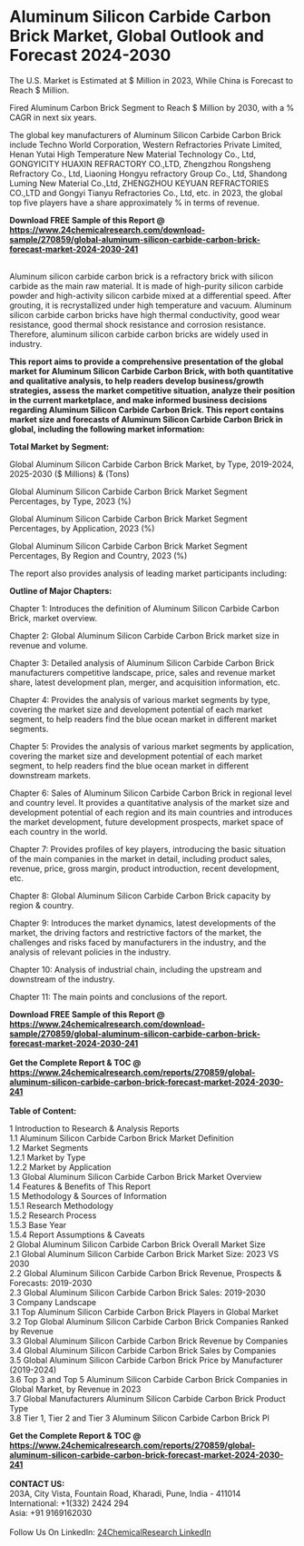 <h1>Aluminum Silicon Carbide Carbon Brick Market, Global Outlook and Forecast 2024-2030</h1><p>
The U.S. Market is Estimated at $ Million in 2023, While China is Forecast to Reach $ Million.</p><p>
Fired Aluminum Carbon Brick Segment to Reach $ Million by 2030, with a % CAGR in next six years.</p><p>
The global key manufacturers of Aluminum Silicon Carbide Carbon Brick include Techno World Corporation, Western Refractories Private Limited, Henan Yutai High Temperature New Material Technology Co., Ltd, GONGYICITY HUAXIN REFRACTORY CO.,LTD, Zhengzhou Rongsheng Refractory Co., Ltd, Liaoning Hongyu refractory Group Co., Ltd, Shandong Luming New Material Co.,Ltd, ZHENGZHOU KEYUAN REFRACTORIES CO.,LTD and Gongyi Tianyu Refractories Co., Ltd, etc. in 2023, the global top five players have a share approximately % in terms of revenue.</p><div><b>Download FREE Sample of this Report @ 
            <a href="https://www.24chemicalresearch.com/download-sample/270859/global-aluminum-silicon-carbide-carbon-brick-forecast-market-2024-2030-241">
            https://www.24chemicalresearch.com/download-sample/270859/global-aluminum-silicon-carbide-carbon-brick-forecast-market-2024-2030-241</a></b></div><br><p>
Aluminum silicon carbide carbon brick is a refractory brick with silicon carbide as the main raw material. It is made of high-purity silicon carbide powder and high-activity silicon carbide mixed at a differential speed. After grouting, it is recrystallized under high temperature and vacuum. Aluminum silicon carbide carbon bricks have high thermal conductivity, good wear resistance, good thermal shock resistance and corrosion resistance. Therefore, aluminum silicon carbide carbon bricks are widely used in industry.</p><p>
<strong>This report aims to provide a comprehensive presentation of the global market for Aluminum Silicon Carbide Carbon Brick, with both quantitative and qualitative analysis, to help readers develop business/growth strategies, assess the market competitive situation, analyze their position in the current marketplace, and make informed business decisions regarding Aluminum Silicon Carbide Carbon Brick. This report contains market size and forecasts of Aluminum Silicon Carbide Carbon Brick in global, including the following market information:</strong>
</p><p>
<strong>Total Market by Segment:</strong></p><p>
Global Aluminum Silicon Carbide Carbon Brick Market, by Type, 2019-2024, 2025-2030 ($ Millions) &amp; (Tons)</p><p>
Global Aluminum Silicon Carbide Carbon Brick Market Segment Percentages, by Type, 2023 (%)</p><p>
</p><p>
Global Aluminum Silicon Carbide Carbon Brick Market Segment Percentages, by Application, 2023 (%)</p><p>
</p><p>
Global Aluminum Silicon Carbide Carbon Brick Market Segment Percentages, By Region and Country, 2023 (%)</p><p>
</p><p>
The report also provides analysis of leading market participants including:</p><p>
</p><p>
</p><p>
</p><p><strong>Outline of Major Chapters:</strong></p><p>
</p><p>Chapter 1: Introduces the definition of Aluminum Silicon Carbide Carbon Brick, market overview.</p><p>
Chapter 2: Global Aluminum Silicon Carbide Carbon Brick market size in revenue and volume.</p><p>
Chapter 3: Detailed analysis of Aluminum Silicon Carbide Carbon Brick manufacturers competitive landscape, price, sales and revenue market share, latest development plan, merger, and acquisition information, etc.</p><p>
Chapter 4: Provides the analysis of various market segments by type, covering the market size and development potential of each market segment, to help readers find the blue ocean market in different market segments.</p><p>
Chapter 5: Provides the analysis of various market segments by application, covering the market size and development potential of each market segment, to help readers find the blue ocean market in different downstream markets.</p><p>
Chapter 6: Sales of Aluminum Silicon Carbide Carbon Brick in regional level and country level. It provides a quantitative analysis of the market size and development potential of each region and its main countries and introduces the market development, future development prospects, market space of each country in the world.</p><p>
Chapter 7: Provides profiles of key players, introducing the basic situation of the main companies in the market in detail, including product sales, revenue, price, gross margin, product introduction, recent development, etc.</p><p>
Chapter 8: Global Aluminum Silicon Carbide Carbon Brick capacity by region &amp; country.</p><p>
Chapter 9: Introduces the market dynamics, latest developments of the market, the driving factors and restrictive factors of the market, the challenges and risks faced by manufacturers in the industry, and the analysis of relevant policies in the industry.</p><p>
Chapter 10: Analysis of industrial chain, including the upstream and downstream of the industry.</p><p>
Chapter 11: The main points and conclusions of the report.</p><div><b>Download FREE Sample of this Report @ 
            <a href="https://www.24chemicalresearch.com/download-sample/270859/global-aluminum-silicon-carbide-carbon-brick-forecast-market-2024-2030-241">
            https://www.24chemicalresearch.com/download-sample/270859/global-aluminum-silicon-carbide-carbon-brick-forecast-market-2024-2030-241</a></b></div><br><div><b>Get the Complete Report & TOC @ 
            <a href="https://www.24chemicalresearch.com/reports/270859/global-aluminum-silicon-carbide-carbon-brick-forecast-market-2024-2030-241">
            https://www.24chemicalresearch.com/reports/270859/global-aluminum-silicon-carbide-carbon-brick-forecast-market-2024-2030-241</a></b></div><br>
            <b>Table of Content:</b><p>1 Introduction to Research & Analysis Reports<br />
    1.1 Aluminum Silicon Carbide Carbon Brick Market Definition<br />
    1.2 Market Segments<br />
        1.2.1 Market by Type<br />
        1.2.2 Market by Application<br />
    1.3 Global Aluminum Silicon Carbide Carbon Brick Market Overview<br />
    1.4 Features & Benefits of This Report<br />
    1.5 Methodology & Sources of Information<br />
        1.5.1 Research Methodology<br />
        1.5.2 Research Process<br />
        1.5.3 Base Year<br />
        1.5.4 Report Assumptions & Caveats<br />
2 Global Aluminum Silicon Carbide Carbon Brick Overall Market Size<br />
    2.1 Global Aluminum Silicon Carbide Carbon Brick Market Size: 2023 VS 2030<br />
    2.2 Global Aluminum Silicon Carbide Carbon Brick Revenue, Prospects & Forecasts: 2019-2030<br />
    2.3 Global Aluminum Silicon Carbide Carbon Brick Sales: 2019-2030<br />
3 Company Landscape<br />
    3.1 Top Aluminum Silicon Carbide Carbon Brick Players in Global Market<br />
    3.2 Top Global Aluminum Silicon Carbide Carbon Brick Companies Ranked by Revenue<br />
    3.3 Global Aluminum Silicon Carbide Carbon Brick Revenue by Companies<br />
    3.4 Global Aluminum Silicon Carbide Carbon Brick Sales by Companies<br />
    3.5 Global Aluminum Silicon Carbide Carbon Brick Price by Manufacturer (2019-2024)<br />
    3.6 Top 3 and Top 5 Aluminum Silicon Carbide Carbon Brick Companies in Global Market, by Revenue in 2023<br />
    3.7 Global Manufacturers Aluminum Silicon Carbide Carbon Brick Product Type<br />
    3.8 Tier 1, Tier 2 and Tier 3 Aluminum Silicon Carbide Carbon Brick Pl</p><div><b>Get the Complete Report & TOC @ 
            <a href="https://www.24chemicalresearch.com/reports/270859/global-aluminum-silicon-carbide-carbon-brick-forecast-market-2024-2030-241">
            https://www.24chemicalresearch.com/reports/270859/global-aluminum-silicon-carbide-carbon-brick-forecast-market-2024-2030-241</a></b></div><br><b>CONTACT US:</b><br>
            203A, City Vista, Fountain Road, Kharadi, Pune, India - 411014<br>
            International: +1(332) 2424 294<br>
            Asia: +91 9169162030 <br><br>
            Follow Us On LinkedIn: <a href="https://www.linkedin.com/company/24chemicalresearch/">24ChemicalResearch LinkedIn</a>